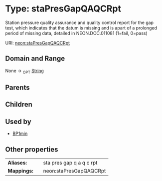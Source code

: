 
# Type: staPresGapQAQCRpt


Station pressure quality assurance and quality control report for the gap test, which indicates that the datum is missing and is apart of a prolonged period of missing data, detailed in NEON.DOC.011081 (1=fail, 0=pass)

URI: [neon:staPresGapQAQCRpt](https://data.neonscience.org/staPresGapQAQCRpt)


## Domain and Range

None ->  <sub>OPT</sub> [String](types/String.md)

## Parents


## Children


## Used by

 * [BP1min](BP1min.md)

## Other properties

|  |  |  |
| --- | --- | --- |
| **Aliases:** | | sta pres gap q a q c rpt |
| **Mappings:** | | neon:staPresGapQAQCRpt |

